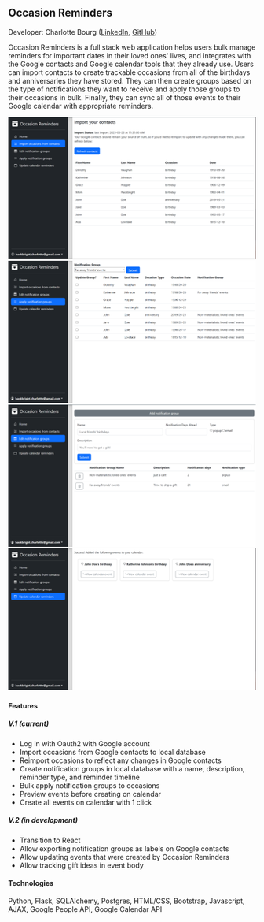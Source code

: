 ## Occasion Reminders

Developer: Charlotte Bourg ([LinkedIn](https://www.linkedin.com/in/charlottebourg/), [GitHub](https://github.com/charlotte-bourg))

Occasion Reminders is a full stack web application helps users bulk manage reminders for important dates in their loved ones' lives, and integrates with the Google contacts and Google calendar tools that they already use. Users can import contacts to create trackable occasions from all of the birthdays and anniversaries they have stored. They can then create groups based on the type of notifications they want to receive and apply those groups to their occasions in bulk. Finally, they can sync all of those events to their Google calendar with appropriate reminders.  

![Img](/static/import%20contacts.png)
![img](/static/apply%20groups.png)
![img](/static/notification%20groups.png)
![Img](/static/saved%20to%20cal.png)

#### Features
##### V.1 (current)
- Log in with Oauth2 with Google account
- Import occasions from Google contacts to local database
- Reimport occasions to reflect any changes in Google contacts
- Create notification groups in local database with a name, description, reminder type, and reminder timeline
- Bulk apply notification groups to occasions
- Preview events before creating on calendar
- Create all events on calendar with 1 click

##### V.2 (in development)
- Transition to React
- Allow exporting notification groups as labels on Google contacts
- Allow updating events that were created by Occasion Reminders
- Allow tracking gift ideas in event body

#### Technologies
Python, Flask, SQLAlchemy, Postgres, HTML/CSS, Bootstrap, Javascript, AJAX, Google  People API, Google Calendar API